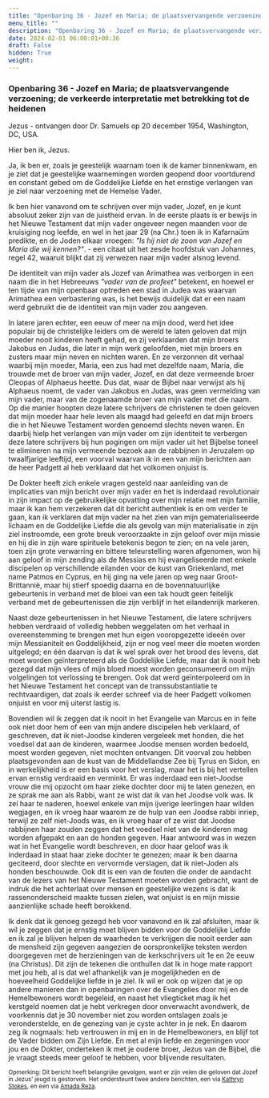 ```yaml
---
title: "Openbaring 36 - Jozef en Maria; de plaatsvervangende verzoening; de verkeerde interpretatie met betrekking tot de heidenen"
menu_title: ""
description: "Openbaring 36 - Jozef en Maria; de plaatsvervangende verzoening; de verkeerde interpretatie met betrekking tot de heidenen"
date: 2024-02-01 06:00:01+00:36
draft: False
hidden: True
weight:
---
```

### Openbaring 36 - Jozef en Maria; de plaatsvervangende verzoening; de verkeerde interpretatie met betrekking tot de heidenen

Jezus - ontvangen door Dr. Samuels op 20 december 1954, Washington, DC, USA.

Hier ben ik, Jezus.

Ja, ik ben er, zoals je geestelijk waarnam toen ik de kamer binnenkwam, en je ziet dat je geestelijke waarnemingen worden geopend door voortdurend en constant gebed om de Goddelijke Liefde en het ernstige verlangen van je ziel naar verzoening met de Hemelse Vader.

Ik ben hier vanavond om te schrijven over mijn vader, Jozef, en je kunt absoluut zeker zijn van de juistheid ervan. In de eerste plaats is er bewijs in het Nieuwe Testament dat mijn vader ongeveer negen maanden voor de kruisiging nog leefde, en wel in het jaar 29 (na Chr.) toen ik in Kafarnaüm predikte, en de Joden elkaar vroegen: *"Is hij niet de zoon van Jozef en Maria die wij kennen?"*. - een citaat uit het zesde hoofdstuk van Johannes, regel 42, waaruit blijkt dat zij verwezen naar mijn vader alsnog levend.

De identiteit van mijn vader als Jozef van Arimathea was verborgen in een naam die in het Hebreeuws *"vader van de profeet"* betekent, en hoewel er ten tijde van mijn openbaar optreden een stad in Judea was waarvan Arimathea een verbastering was, is het bewijs duidelijk dat er een naam werd gebruikt die de identiteit van mijn vader zou aangeven.

In latere jaren echter, een eeuw of meer na mijn dood, werd het idee populair bij de christelijke leiders om de wereld te laten geloven dat mijn moeder nooit kinderen heeft gehad, en zij verklaarden dat mijn broers Jakobus en Judas, die later in mijn werk geloofden, niet mijn broers en zusters maar mijn neven en nichten waren. En ze verzonnen dit verhaal waarbij mijn moeder, Maria, een zus had met dezelfde naam, Maria, die trouwde met de broer van mijn vader, Jozef, en dat deze vermeende broer Cleopas of Alphaeus heette. Dus dat, waar de Bijbel naar verwijst als hij Alphaeus noemt, de vader van Jakobus en Judas, was geen vermelding van mijn vader, maar van de zogenaamde broer van mijn vader met die naam. Op die manier hoopten deze latere schrijvers de christenen te doen geloven dat mijn moeder haar hele leven als maagd had geleefd en dat mijn broers die in het Nieuwe Testament worden genoemd slechts neven waren. En daarbij hielp het verlangen van mijn vader om zijn identiteit te verbergen deze latere schrijvers bij hun pogingen om mijn vader uit het Bijbelse toneel te elimineren na mijn vermeende bezoek aan de rabbijnen in Jeruzalem op twaalfjarige leeftijd, een voorval waarvan ik in een van mijn berichten aan de heer Padgett al heb verklaard dat het volkomen onjuist is.

De Dokter heeft zich enkele vragen gesteld naar aanleiding van de implicaties van mijn bericht over mijn vader en het is inderdaad revolutionair in zijn impact op de gebruikelijke opvatting over mijn relatie met mijn familie, maar ik kan hem verzekeren dat dit bericht authentiek is en om verder te gaan, kan ik verklaren dat mijn vader na het zien van mijn gematerialiseerde lichaam en de Goddelijke Liefde die als gevolg van mijn materialisatie in zijn ziel instroomde, een grote breuk veroorzaakte in zijn geloof over mijn missie en hij die in zijn ware spirituele betekenis begon te zien; en na vele jaren, toen zijn grote verwarring en bittere teleurstelling waren afgenomen, won hij aan geloof in mijn zending als de Messias en hij evangeliseerde met enkele discipelen op verschillende eilanden voor de kust van Griekenland, met name Patmos en Cyprus, en hij ging na vele jaren op weg naar Groot-Brittannië, maar hij stierf spoedig daarna en de bovennatuurlijke gebeurtenis in verband met de bloei van een tak houdt geen feitelijk verband met de gebeurtenissen die zijn verblijf in het eilandenrijk markeren.

Naast deze gebeurtenissen in het Nieuwe Testament, die latere schrijvers hebben verdraaid of volledig hebben weggelaten om het verhaal in overeenstemming te brengen met hun eigen vooropgezette ideeën over mijn Messianiteit en Goddelijkheid, zijn er nog veel meer die moeten worden uitgelegd; en één daarvan is dat ik wel sprak over het brood des levens, dat moet worden geïnterpreteerd als de Goddelijke Liefde, maar dat ik nooit heb gezegd dat mijn vlees of mijn bloed moest worden geconsumeerd om mijn volgelingen tot verlossing te brengen. Ook dat werd geïnterpoleerd om in het Nieuwe Testament het concept van de transsubstantiatie te rechtvaardigen, dat zoals ik eerder schreef via de heer Padgett volkomen onjuist en voor mij uiterst lastig is.

Bovendien wil ik zeggen dat ik nooit in het Evangelie van Marcus en in feite ook niet door hem of een van mijn andere discipelen heb verklaard, of geschreven, dat ik niet-Joodse kinderen vergeleek met honden, die het voedsel dat aan de kinderen, waarmee Joodse mensen worden bedoeld, moest worden gegeven, niet mochten ontvangen. Dit voorval zou hebben plaatsgevonden aan de kust van de Middellandse Zee bij Tyrus en Sidon, en in werkelijkheid is er een basis voor het verslag, maar het is bij het vertellen ervan ernstig verdraaid en verminkt. Er was inderdaad een niet-Joodse vrouw die mij opzocht om haar zieke dochter door mij te laten genezen, en ze sprak me aan als Rabbi, want ze wist dat ik van het Joodse volk was. Ik zei haar te naderen, hoewel enkele van mijn ijverige leerlingen haar wilden wegjagen, en ik vroeg haar waarom ze de hulp van een Joodse rabbi inriep, terwijl ze zelf niet-Joods was, en ik vroeg haar of ze wist dat Joodse rabbijnen haar zouden zeggen dat het voedsel niet van de kinderen mag worden afgepakt en aan de honden gegeven. Haar antwoord was in wezen wat in het Evangelie wordt beschreven, en door haar geloof was ik inderdaad in staat haar zieke dochter te genezen; maar ik ben daarna geciteerd, door slechte en vervormde verslagen, dat ik niet-Joden als honden beschouwde. Ook dit is een van de fouten die onder de aandacht van de lezers van het Nieuwe Testament moeten worden gebracht, want de indruk die het achterlaat over mensen en geestelijke wezens is dat ik rassenonderscheid maakte tussen zielen, wat onjuist is en mijn missie aanzienlijke schade heeft berokkend.

Ik denk dat ik genoeg gezegd heb voor vanavond en ik zal afsluiten, maar ik wil je zeggen dat je ernstig moet blijven bidden voor de Goddelijke Liefde en ik zal je blijven helpen de waarheden te verkrijgen die nooit eerder aan de mensheid zijn gegeven aangezien de oorspronkelijke teksten werden doorgegeven met de herzieningen van de kerkschrijvers uit 1e en 2e eeuw (na Christus). Dit zijn de tekenen die onthullen dat Ik in hoge mate rapport met jou heb, al is dat wel afhankelijk van je mogelijkheden en de hoeveelheid Goddelijke liefde in je ziel. Ik wil er ook op wijzen dat je op andere manieren dan in openbaringen over de Evangelies door mij en de Hemelbewoners wordt begeleid, en naast het vliegticket mag ik het kerstgeld noemen dat je hebt verkregen door onverwacht avondwerk, de voorkennis dat je 30 november niet zou worden ontslagen zoals je veronderstelde, en de genezing van je cyste achter in je nek. En daarom zeg ik nogmaals: heb vertrouwen in mij en in de Hemelbewoners, en blijf tot de Vader bidden om Zijn Liefde. En met al mijn liefde en zegeningen voor jou en de Dokter, onderteken ik met je oudere broer, Jezus van de Bijbel, die je vraagt steeds meer geloof te hebben, voor blijvende resultaten.
<small>

Opmerking: Dit bericht heeft belangrijke gevolgen, want er zijn velen die geloven dat Jozef in Jezus' jeugd is gestorven. Het ondersteunt twee andere berichten, een via [Kathryn Stokes](/4-nl-contemporary-messages/4-1-nl-cont-messages-by-date/4-1-4-nl-messages-2000/nl-2000-2-6-1-ks-joseph/), en een via [Amada Reza](/4-nl-contemporary-messages/4-1-nl-cont-messages-by-date/4-1-4-nl-messages-2000/nl-2000-2-9-1-ar-joseph/).
